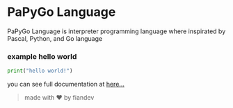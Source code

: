 # PaPyGo Language

PaPyGo Language is interpreter programming language where inspirated by Pascal, Python, and Go language

### example hello world

```python
print("hello world!")
```

you can see full documentation at <a href="https://github.com/fiandev/papygo/blob/master/DOCS.md">here...</a>

> made with ❤️ by fiandev